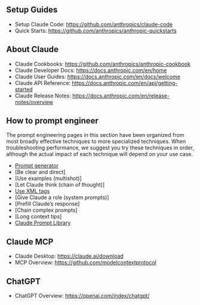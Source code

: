 ## Setup Guides
- Setup Claude Code: https://github.com/anthropics/claude-code
- Quick Starts: https://github.com/anthropics/anthropic-quickstarts

## About Claude
- Claude Cookbooks: https://github.com/anthropics/anthropic-cookbook
- Claude Developer Docs: https://docs.anthropic.com/en/home
- Claude User Guides: https://docs.anthropic.com/en/docs/welcome
- Claude API Reference: https://docs.anthropic.com/en/api/getting-started
- Claude Release Notes: https://docs.anthropic.com/en/release-notes/overview

## How to prompt engineer
The prompt engineering pages in this section have been organized from most broadly effective techniques to more specialized techniques. When troubleshooting performance, we suggest you try these techniques in order, although the actual impact of each technique will depend on your use case.

- [Prompt generator](https://docs.anthropic.com/en/docs/build-with-claude/prompt-engineering/prompt-generator)
- [Be clear and direct]
- [Use examples (multishot)]
- [Let Claude think (chain of thought)]
- [Use XML tags](https://docs.anthropic.com/en/docs/build-with-claude/prompt-engineering/use-xml-tags)
- [Give Claude a role (system prompts)]
- [Prefill Claude’s response]
- [Chain complex prompts]
- [Long context tips]
- [Claude Prompt Library](https://docs.anthropic.com/en/prompt-library/library)

## Claude MCP
- Claude Desktop: https://claude.ai/download
- MCP Overview: https://github.com/modelcontextprotocol

## ChatGPT
- ChatGPT Overview: https://openai.com/index/chatgpt/
